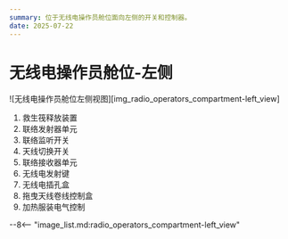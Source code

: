 ```yaml
---
summary: 位于无线电操作员舱位面向左侧的开关和控制器。
date: 2025-07-22
---
```


# 无线电操作员舱位-左侧

![无线电操作员舱位左侧视图][img_radio_operators_compartment-left_view]

1. 救生筏释放装置
2. 联络发射器单元
3. 联络监听开关
4. 天线切换开关
5. 联络接收器单元
6. 无线电发射键
7. 无线电插孔盒
8. 拖曳天线卷线控制盒
9. 加热服装电气控制

<!-- links -->
--8<-- "image_list.md:radio_operators_compartment-left_view"